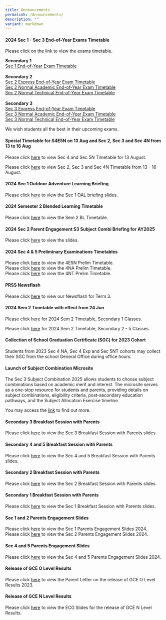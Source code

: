 ```yaml
---
title: Announcements
permalink: /Announcements/
description: ""
variant: markdown
---
```

#### 2024 Sec 1 - Sec 3 End-of-Year Exams Timetable 

Please click on the link to view the exams timetable.

<strong>Secondary 1</strong><br>
<a href="/files/Announcements/2024/2024_S1_EYE_Timetable_13Aug.pdf">Sec 1 End-of-Year Exam Timetable</a><br><br>
<strong>Secondary 2</strong><br>
<a href="/files/Announcements/2024/2024_2E_EYE_Timetable_13Aug.pdf">Sec 2 Express End-of-Year Exam Timetable</a>
<br>
<a href="/files/Announcements/2024/2024_2NA_EYE_Timetable_13Aug.pdf">Sec 2 Normal Academic End-of-Year Exam Timetable</a>
<br>
<a href="/files/Announcements/2024/2024_2NT_EYE_Timetable_13Aug.pdf">Sec 2 Normal Technical End-of-Year Exam Timetable</a>
<br><br>
<strong>Secondary 3</strong>
<br><a href="/files/Announcements/2024/2024_3E_EYE_Timetable_13Aug.pdf">Sec 3 Express End-of-Year Exam Timetable</a>
<br>
<a href="/files/Announcements/2024/2024_3NA_EYE_Timetable_13Aug.pdf">Sec 3 Normal Academic End-of-Year Exam Timetable</a><br>
<a href="/files/Announcements/2024/2024_3NT_EYE_Timetable_13Aug.pdf">Sec 3 Normal Technical End-of-Year Exam Timetable</a>
	
	

We wish students all the best in their upcoming exams.

#### Special Timetable for S4E5N on 13 Aug and  Sec 2, Sec 3 and Sec 4N from 13 to 16 Aug

Please click [here](/files/Announcements/2024/TT_for_4E5N_on_13_Aug.pdf) to view  Sec 4 and Sec 5N Timetable for 13 August.

Please click [here](/files/Announcements/2024/TT_for_S2_S3_S4NA_12___16_Aug.pdf) to view Sec 2, Sec 3 and Sec 4N Timetable from 13 - 16 August.

#### 2024 Sec 1 Outdoor Adventure Learning Briefing

Please click [here](/files/Announcements/2024/2024_Sec_1_OALC__Parent_Engagement__2_Aug.pdf) to view the Sec 1 OAL briefing slides.

#### 2024 Semester 2 Blended Learning Timetable

Please click [here](/files/Announcements/2024_SEM2_BL_TT_V1_Classes.pdf) to view the Sem 2 BL Timetable.

#### 2024 Sec 2 Parent Engagement S3 Subject Combi Briefing for AY2025

Please click [here](/files/Announcements/2024/2024_Sec_2_Parent_Engagement_S3_Subject_Combi_Briefing_for_AY2025_5_Jul.pdf) to view the slides.

#### 2024 Sec 4 &amp; 5 Preliminary Examinations Timetables

Please click [here](/files/Announcements/1a__2024_4E5N_Prelim_Timetable_27Jun.pdf) to view the 4E5N Prelim Timetable.<br>
Please click [here](/files/Announcements/1b__2024_4NA_Prelim_Timetable_27Jun.pdf) to view the 4NA Prelim Timetable.<br>
Please click [here](/files/Announcements/1c__2024_4NT_Prelim_Timetable_27Jun.pdf) to view the 4NT Prelim Timetable.

#### PRSS Newsflash

Please click [here](/files/Newsflash__Term_3_2024_Final.pdf) to view our Newsflash for Term 3.

#### 2024 Sem 2 Timetable with effect from 24 Jun

Please click [here](/files/Announcements/2024/Sem_2_TT_wef_24_Jun_for_S1.pdf) for 2024 Sem 2 Timetable, Secondary 1 Classes.

Please click [here](/files/Announcements/2024/Sem_2_TT_wef_24_Jun_for_S2___S5.pdf) for 2024 Sem 2 Timetable, Secondary 2 - 5 Classes.


#### Collection of School Graduation Certificate (SGC) for 2023 Cohort
Students from 2023 Sec 4 NA, Sec 4 Exp and Sec 5NT cohorts may collect their SGC from the school General Office during office hours.

#### Launch of Subject Combination Microsite

The Sec 3 Subject Combination 2025 allows students to choose subject combinations based on academic merit and interest. The microsite serves as a one-stop resource for students and parents, providing details on subject combinations, eligibility criteria, post-secondary education pathways, and the Subject Allocation Exercise timeline.

You may access the [link](/subject-combination/)&nbsp;to find out more.

#### Secondary 3 Breakfast Session with Parents

Please click [here](/files/Sec_3_Parents_Breakfast_Session_2024.pdf) to view the Sec 3 Breakfast Session with Parents slides.

#### Secondary 4 and 5 Breakfast Session with Parents

Please click [here](/files/Information%20for%20Parents/2024_Sec_4_Breakfast_with_Parents_17_May.pdf) to view the Sec 4 and 5 Breakfast Session with Parents slides.

#### Secondary 2 Breakfast Session with Parents

Please click [here](/files/2024_Sec_2_Breakfast_with_Parents_10_May__Reduced_size_.pdf) to view the Sec 2 Breakfast Session with Parents slides.

#### Secondary 1 Breakfast Session with Parents

Please click [here](/files/Information%20for%20Parents/2024_Sec_1_Breakfast_with_Parents_12_Apr.pdf) to view the Sec 1 Breakfast Session with Parents slides.

#### Sec 1 and 2 Parents Engagement Slides

Please click [here](/files/Information%20for%20Parents/2024_Sec_1_Parent_Engagement_2_Feb_compressed.pdf) to view the Sec 1 Parents Engagement Slides 2024.<br>
Please click [here](/files/Information%20for%20Parents/2024_Sec_2_Parent_Engagement_16_Feb_compressed.pdf) to view the Sec 2 Parents Engagement Slides 2024.

#### Sec 4 and 5 Parents Engagement Slides

Please click [here](/files/Information%20for%20Parents/Sec_4_and_5_Parents_Engagement_2024.pdf) to view the Sec 4 and 5 Parents Engagement Slides 2024.

#### Release of GCE O Level Results
Please click [here](/files/Announcements/Letter_to_parents_on_release_of_GCE_O_Level_Results_2023__Combined_.pdf) to view the Parent Letter on the release of GCE O Level Results 2023.

#### Release of GCE N Level Results

Please click [here](/files/Announcements/2023/Release_of_GCE_N_Level_Results_2023_Admin_ECG_Slides_for_Sch_Website.pdf) to view the ECG Slides for the release of GCE N Level Results.